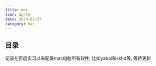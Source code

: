 ```yaml
---
title: mac
icon: apple
date: 2024-02-27
category: mac
---
```


## 目录

记录在百度实习以来配置mac电脑所有软件, 比如yabai和skhd等, 等待更新
